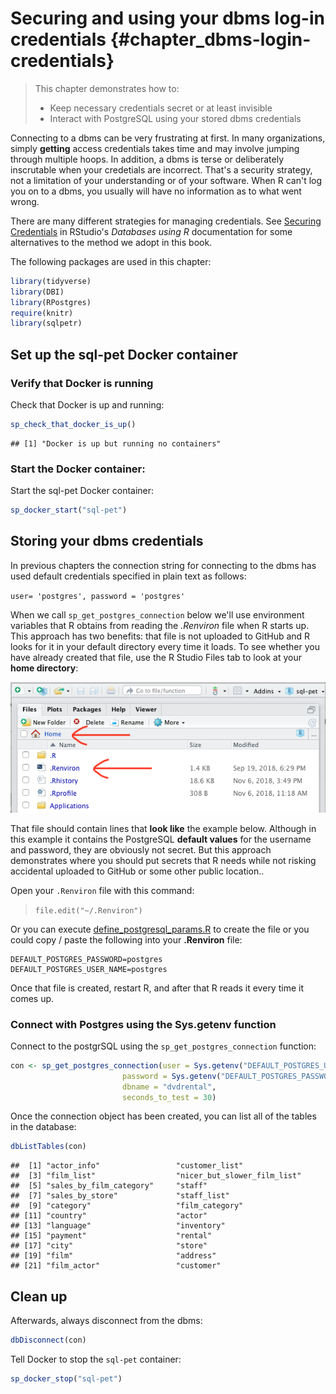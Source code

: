 # Securing and using your dbms log-in credentials {#chapter_dbms-login-credentials}

> This chapter demonstrates how to:
>
>  * Keep necessary credentials secret or at least invisible
>  * Interact with PostgreSQL using your stored dbms credentials

Connecting to a dbms can be very frustrating at first.  In many organizations, simply **getting** access credentials takes time and may involve jumping through multiple hoops.  In addition, a dbms is terse or deliberately inscrutable when your credetials are incorrect.  That's a security strategy, not a limitation of your understanding or of your software.  When R can't log you on to a dbms, you usually will have no information as to what went wrong.

There are many different strategies for managing credentials.  See [Securing Credentials](https://db.rstudio.com/best-practices/managing-credentials/) in RStudio's *Databases using R* documentation for some alternatives to the method we adopt in this book.

The following packages are used in this chapter:

```r
library(tidyverse)
library(DBI)
library(RPostgres)
require(knitr)
library(sqlpetr)
```
## Set up the sql-pet Docker container

### Verify that Docker is running

Check that Docker is up and running:


```r
sp_check_that_docker_is_up()
```

```
## [1] "Docker is up but running no containers"
```
### Start the Docker container:

Start the sql-pet Docker container:

```r
sp_docker_start("sql-pet")
```

## Storing your dbms credentials

In previous chapters the connection string for connecting to the dbms has used default credentials specified in plain text as follows:

  `user= 'postgres', password = 'postgres'`

When we call `sp_get_postgres_connection` below we'll use environment variables that R obtains from reading the *.Renviron* file when R starts up.  This approach has two benefits: that file is not uploaded to GitHub and R looks for it in your default directory every time it loads.  To see whether you have already created that file, use the R Studio Files tab to look at your **home directory**:

![](screenshots/locate-renviron-file.png)

That file should contain lines that **look like** the example below. Although in this example it contains the PostgreSQL <b>default values</b> for the username and password, they are obviously not secret.  But this approach demonstrates where you should put secrets that R needs while not risking accidental uploaded to GitHub or some other public location..

Open your `.Renviron` file with this command:

>
> `file.edit("~/.Renviron")`
>

Or you can execute [define_postgresql_params.R](define_postgresql_params.R) to create the file or you could copy / paste the following into your **.Renviron** file:
```
DEFAULT_POSTGRES_PASSWORD=postgres
DEFAULT_POSTGRES_USER_NAME=postgres
```
Once that file is created, restart R, and after that R reads it every time it comes up. 

### Connect with Postgres using the Sys.getenv function

Connect to the postgrSQL using the `sp_get_postgres_connection` function:

```r
con <- sp_get_postgres_connection(user = Sys.getenv("DEFAULT_POSTGRES_USER_NAME"),
                         password = Sys.getenv("DEFAULT_POSTGRES_PASSWORD"),
                         dbname = "dvdrental",
                         seconds_to_test = 30)
```
Once the connection object has been created, you can list all of the tables in the database:

```r
dbListTables(con)
```

```
##  [1] "actor_info"                 "customer_list"             
##  [3] "film_list"                  "nicer_but_slower_film_list"
##  [5] "sales_by_film_category"     "staff"                     
##  [7] "sales_by_store"             "staff_list"                
##  [9] "category"                   "film_category"             
## [11] "country"                    "actor"                     
## [13] "language"                   "inventory"                 
## [15] "payment"                    "rental"                    
## [17] "city"                       "store"                     
## [19] "film"                       "address"                   
## [21] "film_actor"                 "customer"
```

## Clean up

Afterwards, always disconnect from the dbms:

```r
dbDisconnect(con)
```
Tell Docker to stop the `sql-pet` container:

```r
sp_docker_stop("sql-pet")
```
